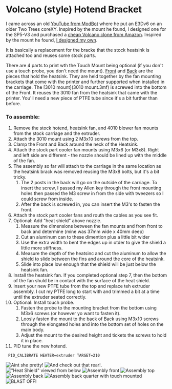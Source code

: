 # Volcano (style) Hotend Bracket

I came across an old [YouTube from ModBot](https://www.youtube.com/watch?v=cXx1_OsDcIc) where he put an E3Dv6 on an older Two Trees coreXY.  Inspired by the mount he found, I designed one for the SP5-V3 and purchased a [cheap Volcano clone from Amazon](https://www.amazon.com/dp/B0BR7Z63H8).  Inspired by the mount he found, [I designed my own](Volcano%20Hotend%20Mount.step).

It is basically a replacement for the bracke that the stock heatsink is attached too and reuses some stock parts.

There are 4 parts to print wth the Touch Mount being optional (if you don't use a touch probe, you don't need the mount). [Front](Front.3mf) and [Back](Back.3mf) are the pieces that hold the heatsink. They are held together by the fan mounting brackets that come with the printer and further supported when installed in the carriage. The [3010 mount](3010 mount.3mf) is screwed into the bottom of the Front. It reuses the 3010 fan from the heatsink that came with the printer. You'll need a new piece of PTFE tube since it's a bit further than before.

### To assemble:

1. Remove the stock hotend, heatsink fan, and 4010 blower fan mounts from the stock carriage and the extruder.
2. Attach the 3010 mount using 2 M3x10 screws from the top.
3. Clamp the Front and Back around the neck of the Heatsink.
4. Attach the stock part cooler fan mounts using M3x6 (or M3x8). Right and left side are different - the nozzle should be lined up with the middle of the fan.
5. The assembly so far will attach to the carriage in the same location as the heatsink brack was removed reusing the M3x8 bolts, but it's a bit tricky.
    1. The 2 posts in the back will go on the outside of the carriage. To insert the screw, I passed my Allen key through the front mounting holes then passed the M3 screw in from the side with tweezers so I could screw from inside.
    2. After the back is screwed in, you can insert the M3's to fasten the front.
6. Attach the stock part cooler fans and routh the cables as you see fit.
7. Optional: Add "heat shield" above nozzle.
    1. Measure the dimensions between the fan mounts and from front to back and determine (mine was 37mm wide x 40mm deep)
    2. Cut an aluminum can to these dimention plus a little bit wider
    3. Use the extra width to bent the edges up in otder to give the shield a little more stiffness.
    4. Measure the depth of the heatsinc and cut the aluminum to allow the shield to slide between the fins and around the core of the heatsink.
    5. Slide into place low enough that the shield will be just below the heatsink fan.
8. Install the heatsink fan. If you completed optional step 7, then the bottom of the fan shuld be in contact with the surface of the heat shield.
8. Insert your new PTFE tube from the top and replace teh extruder assembly. I cut my PTFE long to start with and trimmed a bit at a time until the extruder seated correctly.
9. Optional: Install touch probe.
    1. Fasten the probe to the mounting bracket from the bottom using M3x6 screws (or however yo want to fasten it).
    2. Loosly fasten the mount to the back of Back using M3x10 screws through the elongated holes and into the bottom set of holes on the main body.
    3. Adjust the mount to the desired height and tickets the screws to hold it in place.
10. PID tune the new hotend.
```
 PID_CALIBRATE HEATER=extruder TARGET=210
```




![Aint she pretty!](../../_media/VolcanoAdapter/Front_Installed.jpg "Front view.")
![And check out that rear!](../../_media/VolcanoAdapter/Back_Installed.jpg "Out of focus back view.").
!["Heat Shield" viewed from below](../../_media/VolcanoAdapter/Up_Nozzle.jpg "Heat shield installed - bottom view.")
![Assembly front](../../_media/VolcanoAdapter/Assembly_View_Front.jpg "Assembly in progress, front view.")
![Assembly top](../../_media/VolcanoAdapter/Top_View.jpg "Assembly in progress, top view.")
![Assembly back](../../_media/VolcanoAdapter/Pre-Touch.jpg "Assembly in progress, back view.")
![Assembly back quarter with touch mounted](../../_media/VolcanoAdapter/Touch_Mounted.jpg "Assembly in progress, back quarter view.")
![BLAST OFF!](../../_media/VolcanoAdapter/Blast_Off.jpg "Going on a trip.")
